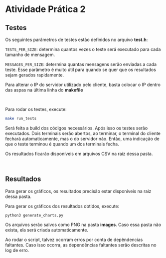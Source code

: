 # Atividade Prática 2

## Testes

Os seguintes parâmetros de testes estão definidos no arquivo **test.h**:

```TESTS_PER_SIZE```: determina quantos vezes o teste será executado para cada tamanho de mensagem.

```MESSAGES_PER_SIZE```: determina quantas mensagens serão enviadas a cada teste. Esse parâmetro é muito útil para quando se quer que os resultados sejam gerados rapidamente.

Para alterar o IP do servidor utilizado pelo cliente, basta colocar o IP dentro das aspas na última linha do **makefile**



<br>

Para rodar os testes, execute:
```sh
make run_tests
```
Será feita a build dos códigos necessários. Após isso os testes serão executados. Dois terminais serão abertos, ao terminar, o terminal do cliente fechará automaticamente, mas o do servidor não. Então, uma indicação de que o teste terminou é quando um dos terminais fecha.

Os resultados ficarão disponíveis em arquivos CSV na raiz dessa pasta.

<br>

## Resultados

Para gerar os gráficos, os resultados precisão estar disponíveis na raiz dessa pasta.

Para gerar os gráficos dos resultados obtidos, execute:

```
python3 generate_charts.py
```

Os arquivos serão salvos como PNG na pasta **images**. Caso essa pasta não exista, ela será criada automaticamente.

Ao rodar o script, talvez ocorram erros por conta de depêndencias faltantes. Caso isso ocorra, as dependências faltantes serão descritas no log de erro.